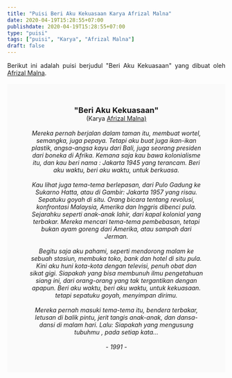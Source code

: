 ```yaml
---
title: "Puisi Beri Aku Kekuasaan Karya Afrizal Malna"
date: 2020-04-19T15:28:55+07:00
publishdate: 2020-04-19T15:28:55+07:00
type: "puisi"
tags: ["puisi", "Karya", "Afrizal Malna"]
draft: false
---
```


<div dir="ltr" style="text-align: left;" trbidi="on"><div style="text-align: justify;">Berikut ini adalah puisi berjudul "Beri Aku Kekuasaan" yang dibuat oleh <a href="https://ensiklopedia.kemdikbud.go.id/sastra/artikel/Afrizal_Malna" target="_blank">Afrizal Malna</a>. </div><br /><div style="background: #FAFAFA; font-size: 14px; height: auto; margin: 0 auto; padding: 50px; text-align: center; width: auto;"><span style="font-size: 18px;"><b>"Beri Aku Kekuasaan"</b></span><br />(Karya <a href="https://www.sekata.web.id/tags/afrizal-malna" target="_blank">Afrizal Malna)</a> <br /><br /><i>Mereka pernah berjalan dalam taman itu, membuat wortel, semangka, juga pepaya. Tetapi aku buat juga ikan-ikan plastik, angsa-angsa kayu dari Bali, juga seorang presiden dari boneka di Afrika. Kemana saja kau bawa kolonialisme itu, dan kau beri nama : Jakarta 1945 yang terancam. Beri aku waktu, beri aku waktu, untuk berkuasa.<br />
<br />
Kau lihat juga tema-tema berlepasan, dari Pulo Gadung ke Sukarno Hatta, atau di Gambir: Jakarta 1957 yang risau. Sepatuku goyah di situ. Orang bicara tentang revolusi, konfrontasi Malaysia, Amerika dan Inggris dibenci pula. Sejarahku seperti anak-anak lahir, dari kapal kolonial yang terbakar. Mereka mencari tema-tema pembebasan, tetapi bukan ayam goreng dari Amerika, atau sampah dari Jerman.<br />
<br />
Begitu saja aku pahami, seperti mendorong malam ke sebuah stasiun, membuka toko, bank dan hotel di situ pula. Kini aku huni kota-kota dengan televisi, penuh obat dan sikat gigi. Siapakah yang bisa membunuh ilmu pengetahuan siang ini, dari orang-orang yang tak tergantikan dengan apapun. Beri aku waktu, beri aku waktu, untuk kekuasaan. tetapi sepatuku goyah, menyimpan dirimu.<br />
<br />
Mereka pernah masuki tema-tema itu, bendera terbakar, letusan di balik pintu, jerit tangis anak-anak, dan dansa-dansi di malam hari. Lalu: Siapakah yang mengusung tubuhmu , pada setiap kata…<br />
<br />
- 1991 -</i></div></div>
